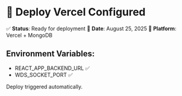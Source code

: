 # 🚀 Deploy Vercel Configured

✅ **Status**: Ready for deployment
📅 **Date**: August 25, 2025
🔧 **Platform**: Vercel + MongoDB

## Environment Variables:
- REACT_APP_BACKEND_URL ✅
- WDS_SOCKET_PORT ✅

Deploy triggered automatically.
